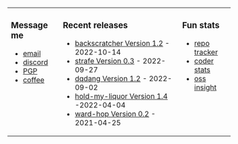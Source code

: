 ###

<!-- ![Build README](https://github.com/dqdang/dqdang/workflows/Build%20README/badge.svg) -->
<table><tr><td valign="top">

### Message me
* [email](mailto:dqdang17@gmail.com)
* [discord](https://discord.com/channels/@me/dqd#0143)
* [PGP](https://raw.githubusercontent.com/dqdang/dqdang.github.io/master/derek-dang.asc)
* [coffee](https://www.buymeacoffee.com/dqdang)

</td><td valign="top">

### Recent releases
<!-- recent_releases starts -->
* [backscratcher Version 1.2](https://github.com/dqdang/backscratcher/releases/tag/v1.2) -  2022-10-14
* [strafe Version 0.3](https://github.com/dqdang/strafe/releases/tag/v0.3) -                2022-09-27
* [dqdang Version 1.2](https://github.com/dqdang/dqdang/releases/tag/v1.2) -                2022-09-02
* [hold-my-liquor Version 1.4](https://github.com/dqdang/hold-my-liquor/releases/tag/v1.4) -2022-04-04
* [ward-hop Version 0.2](https://github.com/dqdang/ward-hop/releases/tag/v0.2) -            2021-04-25
<!-- recent_releases ends -->

</td><td valign="top">

### Fun stats
* [repo tracker](https://repo-tracker.com/r/gh/dqdang/dqdang)
* [coder stats](https://coderstats.net/github/#dqdang)
* [oss insight](https://ossinsight.io/analyze/dqdang)
</td></tr></table>
